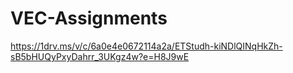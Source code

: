 # VEC-Assignments
https://1drv.ms/v/c/6a0e4e0672114a2a/ETStudh-kiNDlQINqHkZh-sB5bHUQyPxyDahrr_3UKgz4w?e=H8J9wE
